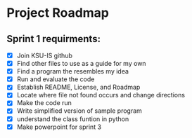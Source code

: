 # Project Roadmap

## Sprint 1 requirments:

- [x] Join KSU-IS github 
- [x] Find other files to use as a guide for my own
- [x] Find a program the resembles my idea
- [x] Run and evaluate the code
- [x] Establish README, License, and Roadmap
- [x] Locate where file not found occurs and change directions
- [x] Make the code run
- [x] Write simplified version of sample program
- [x] understand the class funtion in python
- [x] Make powerpoint for sprint 3
